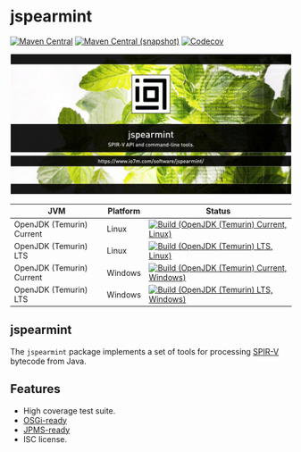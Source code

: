 jspearmint
===

[![Maven Central](https://img.shields.io/maven-central/v/com.io7m.jspearmint/com.io7m.jspearmint.svg?style=flat-square)](http://search.maven.org/#search%7Cga%7C1%7Cg%3A%22com.io7m.jspearmint%22)
[![Maven Central (snapshot)](https://img.shields.io/nexus/s/com.io7m.jspearmint/com.io7m.jspearmint?server=https%3A%2F%2Fs01.oss.sonatype.org&style=flat-square)](https://s01.oss.sonatype.org/content/repositories/snapshots/com/io7m/jspearmint/)
[![Codecov](https://img.shields.io/codecov/c/github/io7m-com/jspearmint.svg?style=flat-square)](https://codecov.io/gh/io7m-com/jspearmint)

![com.io7m.jspearmint](./src/site/resources/jspearmint.jpg?raw=true)

| JVM | Platform | Status |
|-----|----------|--------|
| OpenJDK (Temurin) Current | Linux | [![Build (OpenJDK (Temurin) Current, Linux)](https://img.shields.io/github/actions/workflow/status/io7m-com/jspearmint/main.linux.temurin.current.yml)](https://www.github.com/io7m-com/jspearmint/actions?query=workflow%3Amain.linux.temurin.current)|
| OpenJDK (Temurin) LTS | Linux | [![Build (OpenJDK (Temurin) LTS, Linux)](https://img.shields.io/github/actions/workflow/status/io7m-com/jspearmint/main.linux.temurin.lts.yml)](https://www.github.com/io7m-com/jspearmint/actions?query=workflow%3Amain.linux.temurin.lts)|
| OpenJDK (Temurin) Current | Windows | [![Build (OpenJDK (Temurin) Current, Windows)](https://img.shields.io/github/actions/workflow/status/io7m-com/jspearmint/main.windows.temurin.current.yml)](https://www.github.com/io7m-com/jspearmint/actions?query=workflow%3Amain.windows.temurin.current)|
| OpenJDK (Temurin) LTS | Windows | [![Build (OpenJDK (Temurin) LTS, Windows)](https://img.shields.io/github/actions/workflow/status/io7m-com/jspearmint/main.windows.temurin.lts.yml)](https://www.github.com/io7m-com/jspearmint/actions?query=workflow%3Amain.windows.temurin.lts)|

## jspearmint

The `jspearmint` package implements a set of tools for processing
[SPIR-V](https://www.khronos.org/spir/) bytecode from Java.

## Features

* High coverage test suite.
* [OSGi-ready](https://www.osgi.org/)
* [JPMS-ready](https://en.wikipedia.org/wiki/Java_Platform_Module_System)
* ISC license.

